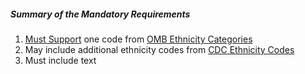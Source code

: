 ##### Summary of the Mandatory Requirements

1.  [Must Support](guidance.html#must-support) one code from [OMB Ethnicity Categories](ValueSet-omb-ethnicity-category.html)
1.  May include additional ethnicity codes from [CDC Ethnicity Codes](ValueSet-detailed-ethnicity.html)
1.   Must include text
